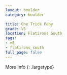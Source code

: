 ```yaml
---
layout: boulder
category: boulder

title: One Trick Pony
grade: V5
location: Flatirons South
tags:
- v5
- flatirons_south
full_page: false
---
```




More Info
{: .largetype}

